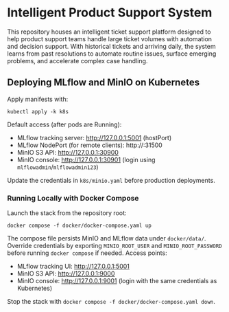 # Intelligent Product Support System

This repository houses an intelligent ticket support platform designed to help product support teams handle large ticket volumes with automation and decision support. With historical tickets and arriving daily, the system learns from past resolutions to automate routine issues, surface emerging problems, and accelerate complex case handling.

## Deploying MLflow and MinIO on Kubernetes

Apply manifests with:

```
kubectl apply -k k8s
```

Default access (after pods are Running):
- MLflow tracking server: http://127.0.0.1:5001 (hostPort)
- MLflow NodePort (for remote clients): http://<node-ip>:31500
- MinIO S3 API: http://127.0.0.1:30900
- MinIO console: http://127.0.0.1:30901 (login using `mlflowadmin`/`mlflowadmin123`)

Update the credentials in `k8s/minio.yaml` before production deployments.

### Running Locally with Docker Compose

Launch the stack from the repository root:

```
docker compose -f docker/docker-compose.yaml up
```

The compose file persists MinIO and MLflow data under `docker/data/`.
Override credentials by exporting `MINIO_ROOT_USER` and `MINIO_ROOT_PASSWORD` before running `docker compose` if needed.
Access points:
- MLflow tracking UI: http://127.0.0.1:5001
- MinIO S3 API: http://127.0.0.1:9000
- MinIO console: http://127.0.0.1:9001 (login with the same credentials as Kubernetes)

Stop the stack with `docker compose -f docker/docker-compose.yaml down`.

